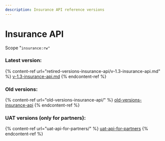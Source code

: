 ```yaml
---
description: Insurance API reference versions
---
```


# Insurance API

Scope "`insurance:rw"`

### Latest version:

{% content-ref url="retired-versions-insurance-api/v-1.3-insurance-api.md" %}
[v-1.3-insurance-api.md](retired-versions-insurance-api/v-1.3-insurance-api.md)
{% endcontent-ref %}

### Old versions:

{% content-ref url="old-versions-insurance-api/" %}
[old-versions-insurance-api](old-versions-insurance-api/)
{% endcontent-ref %}

### UAT versions (only for partners):

{% content-ref url="uat-api-for-partners/" %}
[uat-api-for-partners](uat-api-for-partners/)
{% endcontent-ref %}
